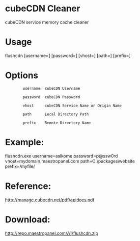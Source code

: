 cubeCDN Cleaner
============

cubeCDN service memory cache cleaner

Usage
============
  flushcdn [username=] [password=] [vhost=] [path=] [prefix=]
  
Options
============

            username  cubeCDN Username
            
            password  cubeCDN Password
            
            vhost     cubeCDN Service Name or Origin Name
            
            path      Local Directory Path
            
            prefix    Remote Directory Name
            
            
Example:
============
flushcdn.exe username=asikome password=p@ssw0rd vhost=mydomain.maestropanel.com path=C:\\packages\\website prefix=/myfile/

Reference:
============
http://manage.cubecdn.net/pdf/apidocs.pdf

Download:
============
http://repo.maestropanel.com/A1/flushcdn.zip
